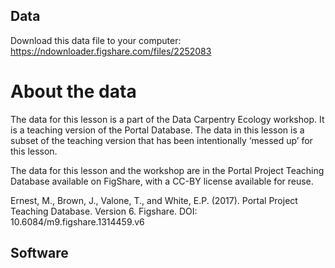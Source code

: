 ## Data

Download this data file to your computer: https://ndownloader.figshare.com/files/2252083

# About the data

The data for this lesson is a part of the Data Carpentry Ecology workshop. It is a teaching version of the Portal Database. The data in this lesson is a subset of the teaching version that has been intentionally ‘messed up’ for this lesson.

The data for this lesson and the workshop are in the Portal Project Teaching Database available on FigShare, with a CC-BY license available for reuse.

Ernest, M., Brown, J., Valone, T., and White, E.P. (2017). Portal Project Teaching Database. Version 6. Figshare. DOI: 10.6084/m9.figshare.1314459.v6


## Software
